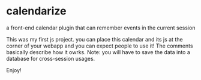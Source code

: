 # calendarize
a front-end calendar plugin that can remember events in the current session

This was my first js project. you can place this calendar and its js at the corner of your webapp and you can expect people to use it!
The comments basically describe how it owrks. Note: you will have to save the data into a database for cross-session usages.

Enjoy!
